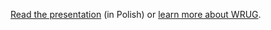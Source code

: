 [Read the presentation](http://mkwiatkowski.github.io/webapps-evolution-wrug-presentation/) (in Polish) or [learn more about WRUG](http://wrug.eu/).
